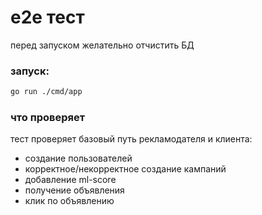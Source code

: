 # e2e тест

перед запуском желательно отчистить БД

### запуск:

```bash
go run ./cmd/app
```

### что проверяет

тест проверяет базовый путь рекламодателя и клиента:

- создание пользователей
- корректное/некорректное создание кампаний
- добавление ml-score
- получение объявления
- клик по объявлению
